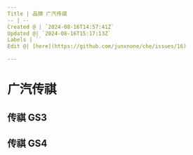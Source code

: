 ```yaml
---
Title | 品牌 广汽传祺
-- | --
Created @ | `2024-08-16T14:57:41Z`
Updated @| `2024-08-16T15:17:13Z`
Labels | ``
Edit @| [here](https://github.com/junxnone/che/issues/16)

---
```

# 广汽传祺

## 传祺 GS3

## 传祺 GS4


